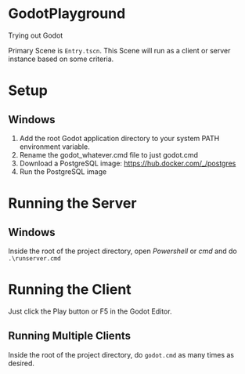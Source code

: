 # GodotPlayground
Trying out Godot

Primary Scene is `Entry.tscn`. This Scene will run as a client or server instance based on some criteria.

# Setup
## Windows
1) Add the root Godot application directory to your system PATH environment variable.
2) Rename the godot_whatever.cmd file to just godot.cmd
3) Download a PostgreSQL image: https://hub.docker.com/_/postgres
4) Run the PostgreSQL image

# Running the Server
## Windows
Inside the root of the project directory, open *Powershell* or *cmd* and do `.\runserver.cmd`

# Running the Client
Just click the Play button or F5 in the Godot Editor.

## Running Multiple Clients
Inside the root of the project directory, do `godot.cmd` as many times as desired.